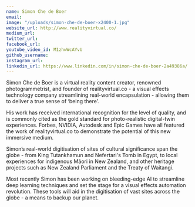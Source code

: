 ```yaml
---
name: Simon Che de Boer
email: 
image: "/uploads/simon-che-de-boer-x2400-1.jpg"
website_url: http://www.realityvirtual.co/
medium_url: 
twitter_url: 
facebook_url: 
youtube_video_id: M1zhwWcAYvU
github_username: 
instagram_url: 
linkedin_url: https://www.linkedin.com/in/simon-che-de-boer-2a49386a/
---
```


Simon Che de Boer is a virtual reality content creator, renowned photogrammetrist, and founder of realityvirtual.co - a visual effects technology company streamlining real-world encapsulation - allowing them to deliver a true sense of ‘being there’.

His work has received international recognition for the level of quality, and is commonly cited as the gold standard for photo-realistic digital-twin experiences. Forbes, NVIDIA, Autodesk and Epic Games have all featured the work of realityvirtual.co to demonstrate the potential of this new immersive medium.

Simon’s real-world digitisation of sites of cultural significance span the globe - from King Tutankhamun and Nefertari's Tomb in Egypt, to local experiences for indigenous Māori in New Zealand, and other heritage projects such as New Zealand Parliament and the Treaty of Waitangi.

Most recently Simon has been working on bleeding-edge AI to streamline deep learning techniques and set the stage for a visual effects automation revolution. These tools will aid in the digitisation of vast sites across the globe - a means to backup our planet.
